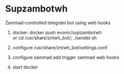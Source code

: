 # Supzambotwh
Zammad-controlled telegram bot using web hooks
  
1. docker: docker push evonic/supzambotwh  
  or cd /usr/share/zntwh_bot/; ./sender.sh
  
2. configure /usr/share/zntwh_bot/settings.conf  
  
3. configure zammad 
  add trigger zammad web hooks
  
4. start docker  
  
  
